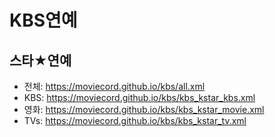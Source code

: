 # KBS연예

## 스타★연예
- 전체: https://moviecord.github.io/kbs/all.xml
- KBS: https://moviecord.github.io/kbs/kbs_kstar_kbs.xml
- 영화: https://moviecord.github.io/kbs/kbs_kstar_movie.xml
- TVs: https://moviecord.github.io/kbs/kbs_kstar_tv.xml
